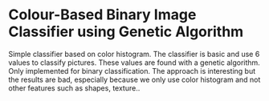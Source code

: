 # Colour-Based Binary Image Classifier using Genetic Algorithm
Simple classifier based on color histogram. The classifier is basic and use 6 values to classify pictures. These values are found with a genetic algorithm. Only implemented for binary classification. The approach is interesting but the results are bad, especially because we only use color histogram and not other features such as shapes, texture..
